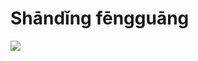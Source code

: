 # Shāndǐng fēngguāng

![](https://github.com/lipsch0/maastricht-underground/blob/master/%E5%9B%97/IMG_20191225_122948.jpg)
